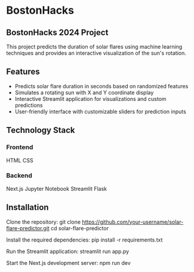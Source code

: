 # BostonHacks
## BostonHacks 2024 Project
This project predicts the duration of solar flares using machine learning techniques and provides an interactive visualization of the sun's rotation.

## Features
- Predicts solar flare duration in seconds based on randomized features
- Simulates a rotating sun with X and Y coordinate display
- Interactive Streamlit application for visualizations and custom predictions
- User-friendly interface with customizable sliders for prediction inputs

## Technology Stack
### Frontend
HTML
CSS
### Backend
Next.js
Jupyter Notebook
Streamlit
Flask

## Installation
Clone the repository:
git clone https://github.com/your-username/solar-flare-predictor.git
cd solar-flare-predictor

Install the required dependencies:
pip install -r requirements.txt

Run the Streamlit application:
streamlit run app.py

Start the Next.js development server:
npm run dev
